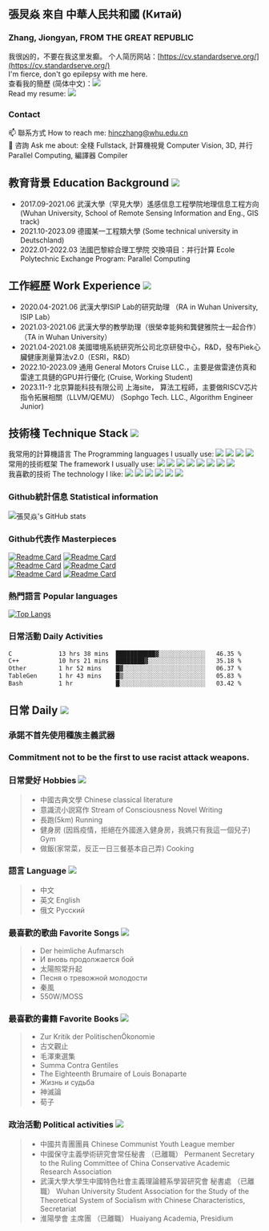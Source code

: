 ## 張炅焱 來自 中華人民共和國 (Китай)
### Zhang, Jiongyan, FROM THE GREAT REPUBLIC 
我很凶的，不要在我这里发癫。 个人简历网站：[https://cv.standardserve.org/](https://cv.standardserve.org/)  
I'm fierce, don't go epilepsy with me here.  
查看我的簡歷 (简体中文)：<a href="https://github.com/hinczhang/hinczhang/blob/main/%E5%BC%A0%E7%82%85%E7%84%B1-%E7%AE%80%E5%8E%86-%E6%A0%A1%E6%8B%9B.pdf"><img src="https://img.shields.io/badge/简历-CN-brightgreen"/></a>  
Read my resume: <a href="https://github.com/hinczhang/hinczhang/blob/main/ZHANGJIONGYAN-RESUME-GRADUATE.pdf"><img src="https://img.shields.io/badge/简历-EN-yellowgreen"/></a>  
### Contact 
📫 聯系方式 How to reach me: hinczhang@whu.edu.cn  
💬 咨詢 Ask me about: 全棧 Fullstack, 計算機視覺 Computer Vision, 3D, 并行 Parallel Computing, 編譯器 Compiler  
## 教育背景 Education Background <img src="https://img.shields.io/badge/教育-Education-brightgreen"/>
- 2017.09-2021.06 武漢大學（罕見大學）遙感信息工程學院地理信息工程方向 (Wuhan University, School of Remote Sensing Information and Eng., GIS track)  
- 2021.10-2023.09 德國某一工程類大學 (Some technical university in Deutschland)  
- 2022.01-2022.03 法國巴黎綜合理工學院 交換項目：并行計算 Ecole Polytechnic Exchange Program: Parallel Computing
## 工作經歷 Work Experience <img src="https://img.shields.io/badge/工作-Work-orange"/>
- 2020.04-2021.06 武漢大學ISIP Lab的研究助理 （RA in Wuhan University, ISIP Lab）  
- 2021.03-2021.06 武漢大學的教學助理（很榮幸能夠和龔健雅院士一起合作）（TA in Wuhan University）
- 2021.04-2021.08 美國環境系統研究所公司北京研發中心，R&D，發布Piek心臟健康測量算法v2.0（ESRI，R&D）  
- 2022.10-2023.09 通用 General Motors Cruise LLC.，主要是做雷達仿真和雷達工具鏈的GPU并行優化  (Cruise, Working Student)  
- 2023.11-? 北京算能科技有限公司 上海site， 算法工程師，主要做RISCV芯片指令拓展相關（LLVM/QEMU） (Sophgo Tech. LLC., Algorithm Engineer Junior)
## 技術棧 Technique Stack <img src="https://img.shields.io/badge/Techniques-v1.0.0-red"/>
我常用的計算機語言 The Programming languages I usually use: <img src="https://img.shields.io/badge/Language-Javascript-green"/>
<img src="https://img.shields.io/badge/Language-C++-green"/>
<img src="https://img.shields.io/badge/Language-Java-green"/>
<img src="https://img.shields.io/badge/Language-Python-green"/>  
常用的技術框架 The framework I usually use: <img src="https://img.shields.io/badge/Stack-Vue-red"/>
<img src="https://img.shields.io/badge/Stack-Android-red"/>
<img src="https://img.shields.io/badge/Stack-OpenCV-red"/>
<img src="https://img.shields.io/badge/Stack-Hadoop-red"/>
<img src="https://img.shields.io/badge/Stack-MPI/OpenMP-red"/>
<img src="https://img.shields.io/badge/Stack-QT-red"/>
<img src="https://img.shields.io/badge/Stack-CUDA-red"/>
<img src="https://img.shields.io/badge/Stack-MFC-red"/>  
我喜歡的技術 The technology I like: <img src="https://img.shields.io/badge/Tech-3D-blue"/>
<img src="https://img.shields.io/badge/Tech-DataScience-blue"/>
<img src="https://img.shields.io/badge/Tech-DeepLearning-blue"/>
<img src="https://img.shields.io/badge/Tech-Modelling-blue"/>
<img src="https://img.shields.io/badge/Tech-CV-blue"/>
<img src="https://img.shields.io/badge/Tech-ImageProcessing-blue"/>
<!--
**hinczhang/hinczhang** is a ✨ _special_ ✨ repository because its `README.md` (this file) appears on your GitHub profile.

Here are some ideas to get you started:

- 🔭 I’m currently working on ...
- 🌱 I’m currently learning ...
- 👯 I’m looking to collaborate on ...
- 🤔 I’m looking for help with ...
- 💬 Ask me about ...
- 📫 How to reach me: ...
- 😄 Pronouns: ...
- ⚡ Fun fact: ...
-->
### Github統計信息 Statistical information
![張炅焱's GitHub stats](https://github-readme-stats-git-masterrstaa-rickstaa.vercel.app/api?username=hinczhang&show_icons=true&theme=vue)  
### Github代表作 Masterpieces
[![Readme Card](https://github-readme-stats-git-masterrstaa-rickstaa.vercel.app/api/pin/?username=hinczhang&repo=Machine-Learning-for-3D-Geometry&theme=vue)](https://github.com/hinczhang/Machine-Learning-for-3D-Geometry)
[![Readme Card](https://github-readme-stats-git-masterrstaa-rickstaa.vercel.app/api/pin/?username=hinczhang&repo=3D-Scanning-and-Motion-Capture&theme=swift&layout=compact)](https://github.com/hinczhang/3D-Scanning-and-Motion-Capture)  
[![Readme Card](https://github-readme-stats-git-masterrstaa-rickstaa.vercel.app/api/pin/?username=hinczhang&repo=INF560-ParallelAlgorithm&theme=buefy)](https://github.com/hinczhang/INF560-ParallelAlgorithm)
[![Readme Card](https://github-readme-stats-git-masterrstaa-rickstaa.vercel.app/api/pin/?username=hinczhang&repo=GeoRecorder)](https://github.com/hinczhang/GeoRecorder)  
[![Readme Card](https://github-readme-stats-git-masterrstaa-rickstaa.vercel.app/api/pin/?username=hinczhang&repo=Graduate-Thesis&theme=graywhite)](https://github.com/hinczhang/Graduate-Thesis)
[![Readme Card](https://github-readme-stats-git-masterrstaa-rickstaa.vercel.app/api/pin/?username=hinczhang&repo=ObjectRec&theme=swift)](https://github.com/hinczhang/ObjectRec)
### 熱門語言 Popular languages
[![Top Langs](https://github-readme-stats-git-masterrstaa-rickstaa.vercel.app/api/top-langs/?username=hinczhang)](https://github.com/hinczhang/github-readme-stats)
### 日常活動 Daily Activities
<!--START_SECTION:waka-->

```txt
C             13 hrs 38 mins  ███████████▓░░░░░░░░░░░░░   46.35 %
C++           10 hrs 21 mins  ████████▓░░░░░░░░░░░░░░░░   35.18 %
Other         1 hr 52 mins    █▓░░░░░░░░░░░░░░░░░░░░░░░   06.37 %
TableGen      1 hr 43 mins    █▒░░░░░░░░░░░░░░░░░░░░░░░   05.83 %
Bash          1 hr            █░░░░░░░░░░░░░░░░░░░░░░░░   03.42 %
```

<!--END_SECTION:waka-->
## 日常 Daily <img src="https://img.shields.io/badge/%E6%97%A5%E5%B8%B8-daily-blue"/>
### 承諾不首先使用種族主義武器
### Commitment not to be the first to use racist attack weapons.
### 日常愛好 Hobbies <img src="https://img.shields.io/badge/hobby-favorite-brightgreen"/>
> - 中國古典文學 Chinese classical literature  
> - 意識流小説寫作 Stream of Consciousness Novel Writing  
> - 長跑(5km) Running
> - 健身房 (因爲疫情，拒絕在外國進入健身房，我媽只有我這一個兒子) Gym
> - 做飯(家常菜，反正一日三餐基本自己弄) Cooking  
### 語言 Language <img src="https://img.shields.io/badge/language-use-orange"/>
> - 中文  
> - 英文 English  
> - 俄文 Русский  
### 最喜歡的歌曲 Favorite Songs <img src="https://img.shields.io/badge/song-favorite-lightgrey"/>
> - Der heimliche Aufmarsch  
> - И вновь продолжается бой  
> - 太陽照常升起  
> - Песня о тревожной молодости  
> - 秦風  
> - 550W/MOSS
### 最喜歡的書籍 Favorite Books <img src="https://img.shields.io/badge/book-favorite-green"/>
> - Zur Kritik der PolitischenÖkonomie  
> - 古文觀止  
> - 毛澤東選集  
> - Summa Contra Gentiles  
> - The Eighteenth Brumaire of Louis Bonaparte  
> - Жизнь и судьба
> - 神滅論
> - 荀子
### 政治活動 Political activities <img src="https://img.shields.io/badge/activity-politics-yellowgreen"/>
> - 中國共青團團員 Chinese Communist Youth League member  
> - 中國保守主義學術研究會常任秘書 （已離職） Permanent Secretary to the Ruling Committee of China Conservative Academic Research Association  
> - 武漢大學大學生中國特色社會主義理論體系學習研究會 秘書處 （已離職） Wuhan University Student Association for the Study of the Theoretical System of Socialism with Chinese Characteristics, Secretariat  
> - 淮陽學會 主席團 （已離職） Huaiyang Academia, Presidium  
